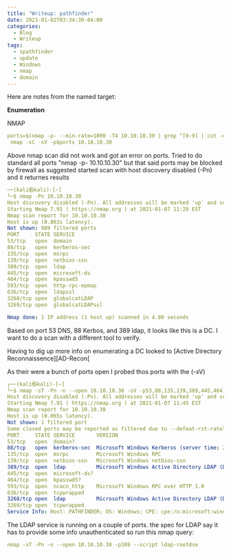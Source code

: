 ```yaml
---
title: "Writeup: pathfinder"
date: 2021-01-02T03:34:30-04:00
categories:
  - Blog
  - Writeup
tags:
  - spathfinder
  - update
  - Windows
  - nmap
  - domain
---
```


Here are notes from the named target:

**Enumeration**

NMAP

```yaml
ports=$(nmap -p- --min-rate=1000 -T4 10.10.10.30 | grep ^[0-9] | cut -d '/' -f 1 | tr '\n' ',' | sed s/,$//)
 nmap -sC -sV -p$ports 10.10.10.30
 ```

Above nmap scan did not work and got an error on ports. Tried to do standard all ports "nmap -p- 10.10.10.30" but that said ports may be blocked by firewall 
as suggested started scan with host discovery disabled (-Pn) and it returnes results

```yaml
──(kali㉿kali)-[~]
└─$ nmap -Pn 10.10.10.30           
Host discovery disabled (-Pn). All addresses will be marked 'up' and scan times will be slower.
Starting Nmap 7.91 ( https://nmap.org ) at 2021-01-07 11:28 EST
Nmap scan report for 10.10.10.30
Host is up (0.063s latency).
Not shown: 989 filtered ports
PORT     STATE SERVICE
53/tcp   open  domain
88/tcp   open  kerberos-sec
135/tcp  open  msrpc
139/tcp  open  netbios-ssn
389/tcp  open  ldap
445/tcp  open  microsoft-ds
464/tcp  open  kpasswd5
593/tcp  open  http-rpc-epmap
636/tcp  open  ldapssl
3268/tcp open  globalcatLDAP
3269/tcp open  globalcatLDAPssl

Nmap done: 1 IP address (1 host up) scanned in 4.80 seconds
```

Based on port 53 DNS, 88 Kerbos, and 389 ldap, it looks like this is a DC. I want to do a scan with a different tool to verify.

Having to dig up more info on enumerating a DC looked to [Active Directory Reconnaissence][AD-Recon[

As their were a bunch of ports open I probed thos ports with the (-sV)

```yaml
┌──(kali㉿kali)-[~]
└─$ nmap -sT -Pn -n --open 10.10.10.30 -sV -p53,88,135,139,389,445,464,593,636,3268,3269,3389
Host discovery disabled (-Pn). All addresses will be marked 'up' and scan times will be slower.
Starting Nmap 7.91 ( https://nmap.org ) at 2021-01-07 11:45 EST
Nmap scan report for 10.10.10.30
Host is up (0.065s latency).
Not shown: 1 filtered port
Some closed ports may be reported as filtered due to --defeat-rst-ratelimit
PORT     STATE SERVICE       VERSION
53/tcp   open  domain?
88/tcp   open  kerberos-sec  Microsoft Windows Kerberos (server time: 2021-01-08 00:53:46Z)
135/tcp  open  msrpc         Microsoft Windows RPC
139/tcp  open  netbios-ssn   Microsoft Windows netbios-ssn
389/tcp  open  ldap          Microsoft Windows Active Directory LDAP (Domain: MEGACORP.LOCAL0., Site: Default-First-Site-Name)
445/tcp  open  microsoft-ds?
464/tcp  open  kpasswd5?
593/tcp  open  ncacn_http    Microsoft Windows RPC over HTTP 1.0
636/tcp  open  tcpwrapped
3268/tcp open  ldap          Microsoft Windows Active Directory LDAP (Domain: MEGACORP.LOCAL0., Site: Default-First-Site-Name)
3269/tcp open  tcpwrapped
Service Info: Host: PATHFINDER; OS: Windows; CPE: cpe:/o:microsoft:windows

```

The LDAP service is running on a couple of ports. the spec for LDAP say it has to provide some info unauthenticated so run this nmap query:

```yaml
nmap -sT -Pn -n --open 10.10.10.30 -p389 --script ldap-rootdse
```








[AD-Recon]: https://exploit.ph/active-directory-recon-1.html

